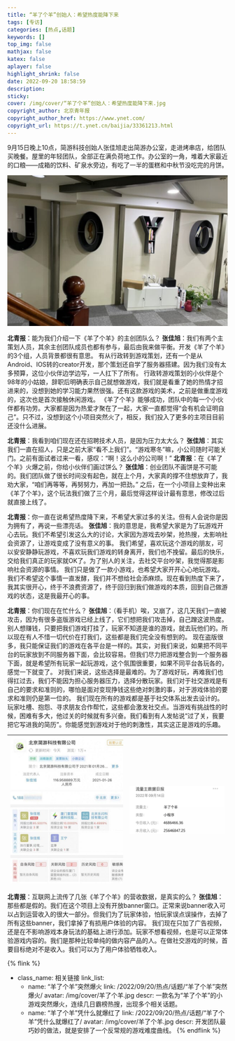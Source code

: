 ```yaml
---
title: “羊了个羊”创始人：希望热度能降下来
tags: [专访]
categories: [热点,话题]
keywords: []
top_img: false
mathjax: false
katex: false
aplayer: false
highlight_shrink: false
date: 2022-09-20 18:58:59
description:
sticky:
cover: /img/cover/“羊了个羊”创始人：希望热度能降下来.jpg
copyright_author: 北京青年报
copyright_author_href: https://www.ynet.com/
copyright_url: https://t.ynet.cn/baijia/33361213.html
---
```


9月15日晚上10点，简游科技创始人张佳旭走出简游办公室，走进烤串店，给团队买晚餐。屋里的年轻团队，全部正在满负荷地工作。办公室的一角，堆着大家最近的口粮——成箱的饮料、矿泉水旁边，有吃了一半的蛋糕和中秋节没吃完的月饼。<!--more-->

![简游科技办公室内logo](/img/cover/“羊了个羊”创始人：希望热度能降下来.jpg)

**北青报**：能为我们介绍一下《羊了个羊》的主创团队么？
**张佳旭**：我们有两个主策划人员，其余主创团队成员也都有参与，最后由我来做平衡。开发《羊了个羊》的3个组，人员背景都很有意思。
有从行政转到游戏策划，还有一个是从Android、IOS转的creator开发，那个策划还自学了服务器搭建。因为我们没有太多预算，这位小伙伴边学边写，一人扛下了所有。
行政转游戏策划的小伙伴是个98年的小姑娘，辞职后明确表示自己就想做游戏，我们就是看重了她的热情才招进来的，没想到她的学习能力果然很强。还有这款游戏的美术，之前是做重度游戏的，这次也是首次接触休闲游戏。
《羊了个羊》能够成功，团队中的每一个小伙伴都有功劳。大家都是因为热爱才聚在了一起，大家一直都觉得“会有机会证明自己”。只不过，没想到这个小项目突然火了，相反，我们投入了更多的主项目目前还没什么进展。

**北青报**：我看到咱们现在还在招聘技术人员，是因为压力太大么？
**张佳旭**：其实我们一直在招人，只是之前大家“看不上我们”。“游戏寒冬”嘛，小公司随时可能关门。之前有面试者过来一看，感叹：“啊！这么小的公司啊！”
**北青报**：在《羊了个羊》火爆之前，你给小伙伴们画过饼么？
**张佳旭**：创业团队不画饼是不可能的。我们团队做了很长时间没有起色，就在上个月，大家真的撑不住想放弃了，我劝大家，“咱们再等等，再努努力，再加一把劲。”
之后，在一个小项目上变种出来《羊了个羊》，这个玩法我们做了三个月，最后觉得这样设计最有意思，修改过后就直接上线了。

**北青报**：你一直在说希望热度降下来，不希望大家过多的关注。但有人会说你是因为拥有了，再说一些漂亮话。
**张佳旭**：我的意思是，我希望大家是为了玩游戏开心去玩。我们不希望引发这么大的讨论，大家因为游戏去吵架，抢热搜，太影响社会资源了，让游戏变成了没有意义的事。
我们希望，喜欢玩这个游戏的朋友，可以安安静静玩游戏，不喜欢玩我们游戏的转身离开，我们也不挽留。最后的快乐，交给我们真正的玩家就OK了。为了别人的关注，去社交平台吵架，我觉得那是影响社会资源的事情。
我们只是做了一款小游戏，也希望大家开开心心地玩游戏。我们不希望这个事情一直发酵，我们并不想给社会添麻烦。现在看到热度下来了，我其实很开心，终于不浪费资源了，终于回归到我们做游戏的本质，回到自己做游戏的状态，这是我最开心的事。

**北青报**：你们现在在忙什么？
**张佳旭**：（看手机）唉，又崩了，这几天我们一直被攻击，因为有很多盗版游戏已经上线了，它们想把我们攻击掉，自己蹭这波热度。别人想赚钱，只要把我们游戏打挂了，玩家不知道是谁的游戏，就去玩他们的。所以现在有人不惜一切代价在打我们，这些都是我们完全没有想到的。
现在盗版很多，我只能保证我们的游戏在各平台是一样的。其实，对我们来说，如果把不同平台的玩家放到不同服务器下面，会比较容易。但我们尽力把游戏整合到一个服务器下面，就是希望所有玩家一起玩游戏，这个氛围很重要，如果不同平台各玩各的，感觉一下就变了。
对我们来说，这些选择是最难的。为了游戏好玩，再难我们也得扛过去，我们不能因为担心服务器压力，选择分散玩家。我们对于社交游戏是有自己的要求和准则的，哪怕是面对变现挣钱这些绝对刺激的事，对于游戏体验的要求和准则仍是第一位的。
我们现在所有的游戏都是基于社交体系出发去设计的。玩家吐槽、抱怨、寻求朋友合作帮忙，这些都会激发社交点。当游戏有挑战性的时候，困难有多大，他过关的时候就有多兴奋。我们看到有人发帖说“过了关，我要把它写进我的简历”。你能感觉到游戏对于他的刺激性，其实这正是游戏的乐趣。

![简游在企查查上显示的公开信息](/img/post/简游在企查查上显示的公开信息.jpg)|![网传的“羊了个羊”小程序流量数据](/img/post/网传的“羊了个羊”小程序流量数据.jpg)
-|-

**北青报**：互联网上流传了几张《羊了个羊》的营收数据，是真实的么？
**张佳旭**：那些都是假的。我们在这个项目上没有开放banner窗口。正常来说banner收入可以占到运营收入的很大一部分。但我们为了玩家体验，怕玩家误点误操作，去掉了所有这些banner，我们拿掉了有损用户体验的内容。
我们现在只加了广告视频，还是在不影响游戏本身玩法的基础上进行添加。玩家不想看视频，也是可以正常体验游戏内容的。我们是那种比较单纯的做内容产品的人。在做社交游戏的时候，首要目标绝对不是收入。我们可以为了用户体验牺牲收入。

{% flink %}
- class_name: 相关链接
  link_list:
    - name: “羊了个羊”突然爆火
      link: /2022/09/20/热点/话题/“羊了个羊”突然爆火/
      avatar: /img/cover/羊了个羊.jpg
      descr: 一款名为“羊了个羊”的小游戏突然爆火，连续几日霸榜热搜，出现多个相关话题。
    - name: “羊了个羊”凭什么就爆红了
      link: /2022/09/20/热点/话题/“羊了个羊”凭什么就爆红了/
      avatar: /img/cover/羊了个羊.jpg
      descr: 开发团队最巧妙的做法，就是安排了一个反常规的游戏难度曲线。
{% endflink %}
